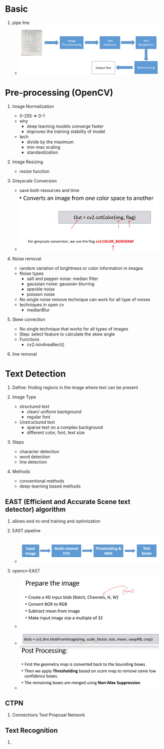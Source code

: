 # Basic
1. pipe line
    * ![img.png](img.png)
    
# Pre-processing (OpenCV)
1. Image Normalization
    * 0-255 => 0-1
    * why
        * deep learning models converge faster
        * improves the training stability of model
    * tech
        * divide by the maximum
        * min-max scaling
        * standardization
1. Image Resizing
    * resize function 
1. Greyscale Conversion
    * save both resources and time
    * ![img_1.png](img_1.png)
1. Noise removal
    * random variation of brightness or color information in images
    * Noise types
        * salt and pepper noise: median filter
        * gaussian noise: gaussian blurring
        * speckle noise
        * poisson noise
    * No single noise remove technique can work for all type of noises
    * techniques in open cv
        * medianBlur
    
1. Skew correction
    * No single technique that works for all types of images
    * Step: select feature to calculate the skew angle
    * Functions
        * cv2.minAreaRect()
1. line removal

# Text Detection
1. Define: finding regions in the image where text can be present
1. Image Type
    * structured text
        * clean/ uniform background
        * regular font
    * Unstructured text
        * sparse text on a complex background
        * different color, font, text size 
    
1. Steps
    * character detection
    * word detection
    * line detection
    
1. Methods
    * conventional methods
    * deep-learning based methods
    
## EAST (Efficient and Accurate Scene text detector) algorithm
1. allows end-to-end training and optimization
1. EAST pipeline
    * ![img_2.png](img_2.png)
    
1. opencv-EAST
    * ![img_3.png](img_3.png)
    * ![img_4.png](img_4.png)
    * ![img_5.png](img_5.png)
   
## CTPN 
1. Connections Text Proposal Network

## Text Recognition
1. 
    
